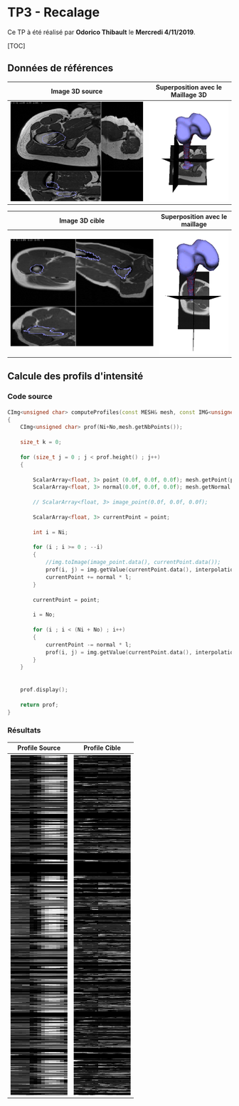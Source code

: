 # TP3 - Recalage

Ce TP à été réalisé par **Odorico Thibault** le **Mercredi 4/11/2019**.

[TOC]

## Données de références

| Image 3D source                                              | Superposition avec le Maillage 3D                            |
| ------------------------------------------------------------ | ------------------------------------------------------------ |
| ![Screenshot_20191204_233712](.README.assets/Screenshot_20191204_233712.png) | ![Screenshot_20191204_233651](.README.assets/Screenshot_20191204_233651-1575499061785.png) |

| Image 3D cible                                               | Superposition avec le maillage                               |
| ------------------------------------------------------------ | ------------------------------------------------------------ |
| ![Screenshot_20191204_233911](.README.assets/Screenshot_20191204_233911.png) | ![Screenshot_20191204_233856](.README.assets/Screenshot_20191204_233856.png) |

## Calcule des profils d'intensité

### Code source

```c++
CImg<unsigned char> computeProfiles(const MESH& mesh, const IMG<unsigned char,float>& img, const unsigned int Ni, const unsigned int No, const float l,const unsigned int interpolationType=1)
{
    CImg<unsigned char> prof(Ni+No,mesh.getNbPoints());

    size_t k = 0;

	for (size_t j = 0 ; j < prof.height() ; j++)
	{
		
		ScalarArray<float, 3> point (0.0f, 0.0f, 0.0f); mesh.getPoint(point.data(), j);
	    ScalarArray<float, 3> normal(0.0f, 0.0f, 0.0f); mesh.getNormal(normal.data(), j);
	   
	    // ScalarArray<float, 3> image_point(0.0f, 0.0f, 0.0f);

	    ScalarArray<float, 3> currentPoint = point;

		int i = Ni;

		for (i ; i >= 0 ; --i)
	    {
	    	//img.toImage(image_point.data(), currentPoint.data());
			prof(i, j) = img.getValue(currentPoint.data(), interpolationType);
		    currentPoint += normal * l;
	    }

	    currentPoint = point;

	    i = No;

	    for (i ; i < (Ni + No) ; i++)
	    {
	    	currentPoint -= normal * l;
			prof(i, j) = img.getValue(currentPoint.data(), interpolationType);
	    }
	}


	prof.display();

    return prof;
}
```

### Résultats

| Profile Source                                               | Profile Cible                                                |
| ------------------------------------------------------------ | ------------------------------------------------------------ |
| ![Screenshot_20191204_234153](.README.assets/Screenshot_20191204_234153-1575500382302.png) | ![Screenshot_20191204_234300](.README.assets/Screenshot_20191204_234300-1575500389308.png) |



